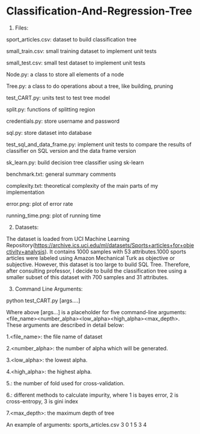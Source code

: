 # Classification-And-Regression-Tree

1. Files:

sport_articles.csv: dataset to build classification tree

small_train.csv: small training dataset to implement unit tests

small_test.csv: small test dataset to implement unit tests

Node.py: a class to store all elements of a node

Tree.py: a class to do operations about a tree, like building, pruning

test_CART.py: units test to test tree model

split.py: functions of splitting region

credentials.py: store username and password

sql.py: store dataset into database

test_sql_and_data_frame.py: implement unit tests to compare the results of classifier on SQL version and the data frame version

sk_learn.py: build decision tree classifier using sk-learn

benchmark.txt: general summary comments

complexity.txt: theoretical complexity of the main parts of my implementation

error.png: plot of error rate

running_time.png: plot of running time


2. Datasets:

The dataset is loaded from UCI Machine Learning Repository(https://archive.ics.uci.edu/ml/datasets/Sports+articles+for+objectivity+analysis). It contains 1000 samples with 53 attributes.1000 sports articles were labeled using Amazon Mechanical Turk as objective or subjective. However, this dataset is too large to build SQL Tree. Therefore, after consulting professor, I decide to build the classification tree using a smaller subset of this dataset with 700 samples and 31 attributes.


3. Command Line Arguments:

python test_CART.py [args....]

Where above [args...] is a placeholder for five command-line arguments: <file_name><number_alpha><low_alpha><high_alpha><kFold><criterion><max_depth>. These arguments are described in detail below:
	
  1.<file_name>: the file name of dataset
	
  2.<number_alpha>: the number of alpha which will be generated. 
	
  3.<low_alpha>: the lowest alpha. 
	
  4.<high_alpha>: the highest alpha. 
	
  5.<kFold>: the number of fold used for cross-validation. 
	
  6.<criterion>: different methods to calculate impurity, where 1 is bayes error, 2 is cross-entropy, 3 is gini index
	
  7.<max_depth>: the maximum depth of tree

An example of arguments: sports_articles.csv 3 0 1 5 3 4
